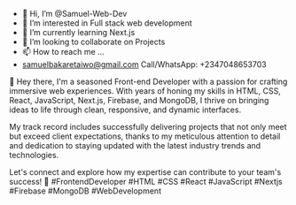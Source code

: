 - 👋 Hi, I’m @Samuel-Web-Dev
- 👀 I’m interested in Full stack web development
- 🌱 I’m currently learning Next.js
- 💞️ I’m looking to collaborate on Projects
- 📫 How to reach me ...
- samuelbakaretaiwo@gmail.com Call/WhatsApp: +2347048653703





👋 Hey there, I'm a seasoned Front-end Developer with a passion for crafting immersive web experiences. With years of honing my skills in HTML, CSS, React, JavaScript, Next.js, Firebase, and MongoDB, I thrive on bringing ideas to life through clean, responsive, and dynamic interfaces.

My track record includes successfully delivering projects that not only meet but exceed client expectations, thanks to my meticulous attention to detail and dedication to staying updated with the latest industry trends and technologies.

Let's connect and explore how my expertise can contribute to your team's success! 🚀 #FrontendDeveloper #HTML #CSS #React #JavaScript #Nextjs #Firebase #MongoDB #WebDevelopment
<!---
Samuel-Web-Dev/Samuel-Web-Dev is a ✨ special ✨ repository because its `README.md` (this file) appears on your GitHub profile.
You can click the Preview link to take a look at your changes.
--->
